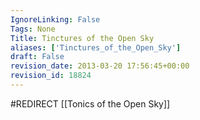 ```yaml
---
IgnoreLinking: False
Tags: None
Title: Tinctures of the Open Sky
aliases: ['Tinctures_of_the_Open_Sky']
draft: False
revision_date: 2013-03-20 17:56:45+00:00
revision_id: 18824
---
```


#REDIRECT [[Tonics of the Open Sky]]